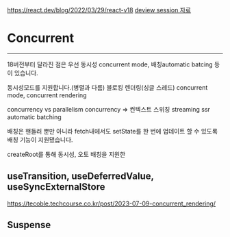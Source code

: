 https://react.dev/blog/2022/03/29/react-v18
[deview session 자료](https://deview.kr/data/deview/session/attach/1_Inside%20React%20(%E1%84%83%E1%85%A9%E1%86%BC%E1%84%89%E1%85%B5%E1%84%89%E1%85%A5%E1%86%BC%E1%84%8B%E1%85%B3%E1%86%AF%20%E1%84%80%E1%85%AE%E1%84%92%E1%85%A7%E1%86%AB%E1%84%92%E1%85%A1%E1%84%82%E1%85%B3%E1%86%AB%20%E1%84%80%E1%85%B5%E1%84%89%E1%85%AE%E1%86%AF).pdf)
# Concurrent 
---
18버전부터 달라진 점은 우선 동시성 concurrent mode, 배칭automatic batcing 등이 있습니다.

동시성모드를 지원합니다.(병렬과 다름) 블로킹 렌더링(싱글 스레드)
concurrent mode, concurrent rendering

concurrency vs parallelism
concurrency => 컨텍스트 스위칭
streaming ssr
automatic batching

배칭은 핸들러 뿐만 아니라 fetch내에서도 setState를 한 번에 업데이트 할 수 있도록 배칭 기능이 지원됐습니다.

createRoot를 통해 동시성, 오토 배칭을 지원한

## useTransition, useDeferredValue, useSyncExternalStore

https://tecoble.techcourse.co.kr/post/2023-07-09-concurrent_rendering/

## Suspense
